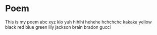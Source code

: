 # Poem
This is my poem
abc 
xyz
klo
yuh
hihihi
hehehe
hchchchc
kakaka
yellow
black
red
blue
green
lily 
jackson
brain
bradon
gucci
